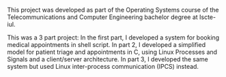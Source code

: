 This project was developed as part of the Operating Systems course of the Telecommunications and Computer Engineering bachelor degree at Iscte-iul.

This was a 3 part project:
In the first part, I developed a system for booking medical appointments in shell script.
In part 2, I developed a simplified model for patient triage and appointments in C, using Linux Processes and Signals and a client/server architecture.
In part 3, I developed the same system but used Linux inter-process communication (IPCS) instead.
